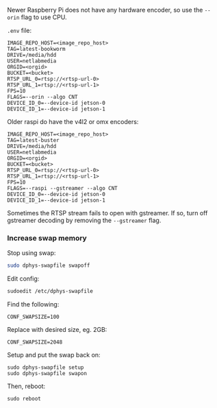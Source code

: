 Newer Raspberry Pi does not have any hardware encoder, 
so use the `--orin` flag to use CPU.

`.env` file:
```
IMAGE_REPO_HOST=<image_repo_host>
TAG=latest-bookworm
DRIVE=/media/hdd
USER=netlabmedia
ORGID=<orgid>
BUCKET=<bucket>
RTSP_URL_0=rtsp://<rtsp-url-0>
RTSP_URL_1=rtsp://<rtsp-url-1>
FPS=10
FLAGS=--orin --algo CNT
DEVICE_ID_0=--device-id jetson-0
DEVICE_ID_1=--device-id jetson-1
```

Older raspi do have the v4l2 or omx encoders:
```
IMAGE_REPO_HOST=<image_repo_host>
TAG=latest-buster
DRIVE=/media/hdd
USER=netlabmedia
ORGID=<orgid>
BUCKET=<bucket>
RTSP_URL_0=rtsp://<rtsp-url-0>
RTSP_URL_1=rtsp://<rtsp-url-1>
FPS=10
FLAGS=--raspi --gstreamer --algo CNT
DEVICE_ID_0=--device-id jetson-0
DEVICE_ID_1=--device-id jetson-1
```

Sometimes the RTSP stream fails to open with gstreamer. If so,
turn off gstreamer decoding by removing the `--gstreamer` flag.

### Increase swap memory

Stop using swap:
```bash
sudo dphys-swapfile swapoff
```

Edit config:
```bash
sudoedit /etc/dphys-swapfile
```

Find the following:
```
CONF_SWAPSIZE=100
```

Replace with desired size, eg. 2GB:
```
CONF_SWAPSIZE=2048
```

Setup and put the swap back on:
```
sudo dphys-swapfile setup
sudo dphys-swapfile swapon
```

Then, reboot:
```
sudo reboot
```
